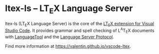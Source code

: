 # ltex-ls – LT<sub>E</sub>X Language Server

ltex-ls (LT<sub>E</sub>X Language Server) is the core of the [LT<sub>E</sub>X extension for Visual Studio Code](https://github.com/valentjn/vscode-ltex). It provides grammar and spell checking of L<sup>A</sup>T<sub>E</sub>X documents with [LanguageTool](https://languagetool.org/) and the [Language Server Protocol](https://github.com/Microsoft/language-server-protocol).

Find more information at <https://valentjn.github.io/vscode-ltex>.
